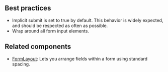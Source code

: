 ## Best practices

- Implicit submit is set to true by default. This behavior is widely expected, and should be respected as often as possible.
- Wrap around all form input elements.


## Related components

- [FormLayout](https://github.com/Shopify/ui-extensions/tree/main/packages/checkout-ui-extensions/src/components/FormLayout): Lets you arrange fields within a form using standard spacing.
